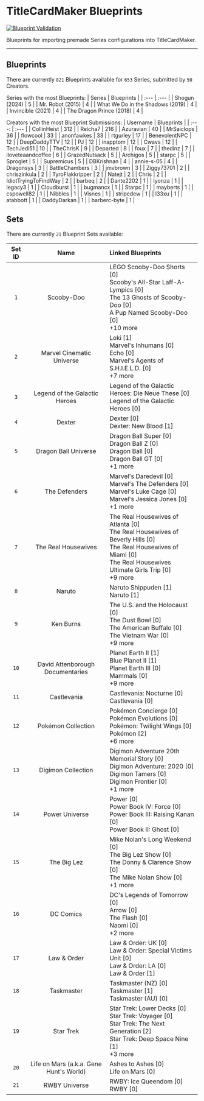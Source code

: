 # TitleCardMaker Blueprints
[![Blueprint Validation](https://github.com/TitleCardMaker/Blueprints/actions/workflows/pytest.yml/badge.svg?branch=master)](https://github.com/TitleCardMaker/Blueprints/actions/workflows/pytest.yml)

Blueprints for importing premade Series configurations into TitleCardMaker.

---

## Blueprints

There are currently `821` Blueprints available for `653` Series, submitted by `50` Creators.

Series with the most Blueprints:
| Series | Blueprints |
| :--- | :--- |
| Shogun (2024) | 5 |
| Mr. Robot (2015) | 4 |
| What We Do in the Shadows (2019) | 4 |
| Invincible (2021) | 4 |
| The Dragon Prince (2018) | 4 |

Creators with the most Blueprint Submissions:
| Username | Blueprints |
| :---: | :--- |
| CollinHeist | 312 |
| Reicha7 | 216 |
| Azuravian | 40 |
| MrSaiclops | 36 |
| flowcool | 33 |
| anonfawkes | 33 |
| rtgurley | 17 |
| BenevolentNPC | 12 |
| DeepDaddyTTV | 12 |
| PJ | 12 |
| inapptom | 12 |
| Cwavs | 12 |
| TechJedi51 | 10 |
| TheChrisK | 9 |
| Departed | 8 |
| foux | 7 |
| thedinz | 7 |
| iloveteaandcoffee | 6 |
| GrazedNutsack | 5 |
| Archigos | 5 |
| starpc | 5 |
| Sproglet | 5 |
| Supremicus | 5 |
| DBKrishnan | 4 |
| annie-s-05 | 4 |
| Dragonsys | 3 |
| BattleChambers | 3 |
| jmvbrown | 3 |
| Ziggy73701 | 2 |
| chriszinkula | 2 |
| TyroFlakkripper | 2 |
| Natejt | 2 |
| Chris | 2 |
| IdiotTryingToFindWay | 2 |
| barbeq | 2 |
| Dante2202 | 1 |
| lyonza | 1 |
| legacy3 | 1 |
| Cloudburst | 1 |
| bugmancx | 1 |
| Starpc | 1 |
| mayberts | 1 |
| cspowell82 | 1 |
| Nibbles | 1 |
| Visnes | 1 |
| stripedew | 1 |
| l33xu | 1 |
| atabbott | 1 |
| DaddyDarkan | 1 |
| barberc-byte | 1 |


## Sets

There are currently `21` Blueprint Sets available:

| Set ID | Name  | Linked Blueprints |
| :----: | :---: | :--- |
| `1` | Scooby-Doo | LEGO Scooby-Doo Shorts [0]<br>Scooby's All-Star Laff-A-Lympics [0]<br>The 13 Ghosts of Scooby-Doo [0]<br>A Pup Named Scooby-Doo [0]<br>+10 more |
| `2` | Marvel Cinematic Universe | Loki [1]<br>Marvel's Inhumans [0]<br>Echo [0]<br>Marvel's Agents of S.H.I.E.L.D. [0]<br>+7 more |
| `3` | Legend of the Galactic Heroes | Legend of the Galactic Heroes: Die Neue These [0]<br>Legend of the Galactic Heroes [0] |
| `4` | Dexter | Dexter [0]<br>Dexter: New Blood [1] |
| `5` | Dragon Ball Universe | Dragon Ball Super [0]<br>Dragon Ball Z [0]<br>Dragon Ball [0]<br>Dragon Ball GT [0]<br>+1 more |
| `6` | The Defenders | Marvel's Daredevil [0]<br>Marvel's The Defenders [0]<br>Marvel's Luke Cage [0]<br>Marvel's Jessica Jones [0]<br>+1 more |
| `7` | The Real Housewives | The Real Housewives of Atlanta [0]<br>The Real Housewives of Beverly Hills [0]<br>The Real Housewives of Miami [0]<br>The Real Housewives Ultimate Girls Trip [0]<br>+9 more |
| `8` | Naruto | Naruto Shippuden [1]<br>Naruto [1] |
| `9` | Ken Burns | The U.S. and the Holocaust [0]<br>The Dust Bowl [0]<br>The American Buffalo [0]<br>The Vietnam War [0]<br>+9 more |
| `10` | David Attenborough Documentaries | Planet Earth II [1]<br>Blue Planet II [1]<br>Planet Earth III [0]<br>Mammals [0]<br>+9 more |
| `11` | Castlevania | Castlevania: Nocturne [0]<br>Castlevania [0] |
| `12` | Pokémon Collection | Pokémon Concierge [0]<br>Pokémon Evolutions [0]<br>Pokémon: Twilight Wings [0]<br>Pokémon [2]<br>+6 more |
| `13` | Digimon Collection | Digimon Adventure 20th Memorial Story [0]<br>Digimon Adventure: 2020 [0]<br>Digimon Tamers [0]<br>Digimon Frontier [0]<br>+1 more |
| `14` | Power Universe | Power [0]<br>Power Book IV: Force [0]<br>Power Book III: Raising Kanan [0]<br>Power Book II: Ghost [0] |
| `15` | The Big Lez | Mike Nolan's Long Weekend [0]<br>The Big Lez Show [0]<br>The Donny & Clarence Show [0]<br>The Mike Nolan Show [0]<br>+1 more |
| `16` | DC Comics | DC's Legends of Tomorrow [0]<br>Arrow [0]<br>The Flash [0]<br>Naomi [0]<br>+2 more |
| `17` | Law & Order | Law & Order: UK [0]<br>Law & Order: Special Victims Unit [0]<br>Law & Order: LA [0]<br>Law & Order [1] |
| `18` | Taskmaster | Taskmaster (NZ) [0]<br>Taskmaster [1]<br>Taskmaster (AU) [0] |
| `19` | Star Trek | Star Trek: Lower Decks [0]<br>Star Trek: Voyager [0]<br>Star Trek: The Next Generation [2]<br>Star Trek: Deep Space Nine [1]<br>+3 more |
| `20` | Life on Mars (a.k.a. Gene Hunt's World) | Ashes to Ashes [0]<br>Life on Mars [0] |
| `21` | RWBY Universe | RWBY: Ice Queendom [0]<br>RWBY [0] |

